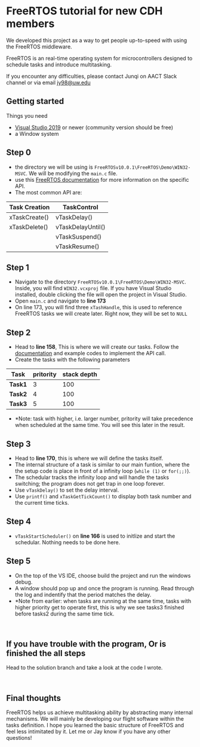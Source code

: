 # FreeRTOS tutorial for new CDH members
We developed this project as a way to get people up-to-speed with using the
FreeRTOS middleware.

FreeRTOS is an real-time operating system for microcontrollers designed to
schedule tasks and introduce multitasking.

If you encounter any difficulties, please contact Junqi on AACT Slack channel
or via email jy98@uw.edu

## Getting started
Things you need
- [Visual Studio 2019](https://visualstudio.microsoft.com/) or newer (community version should be free)
- a Window system

## Step  0
- the directory we will be using is `FreeRTOSv10.0.1\FreeRTOS\Demo\WIN32-MSVC`. We will be modifying the `main.c` file.
- use this [FreeRTOS documentation](https://www.freertos.org/a00106.html) for more information on the specific API.
- The most common API are:

| Task Creation| TaskControl|
|--------|-------|
| xTaskCreate() |  vTaskDelay()|
|xTaskDelete()| vTaskDelayUntil()|
||vTaskSuspend()|
||vTaskResume()|

## Step 1
- Navigate to the directory `FreeRTOSv10.0.1\FreeRTOS\Demo\WIN32-MSVC`. Inside,
you will find `WIN32.vcxproj` file. If you have Visual Studio installed, double
clicking the file will open the project in Visual Studio.
- Open `main.c` and navigate to **line 173**
- On line 173, you will find three `xTashHandle`, this is used to reference FreeRTOS tasks we will create later. Right now, they will be set to `NULL`


## Step 2
- Head to **line 158**, This is where we will create our tasks. Follow the [documentation](https://www.freertos.org/a00125.html) 
and example codes to implement the API call.
- Create the tasks with the following parameters

| Task |pritority | stack depth |
|-----|-----|-----|
|**Task1**|3|100|
|**Task2**|4|100|
|**Task3**|5|100|

- *Note: task with higher, i.e. larger number, pritority will take precedence when scheduled at the same time. You will see this later in the result.

## Step 3
- Head to **line 170**, this is where we will define the tasks itself.
- The internal structure of a task is similar to our main funtion, where the the setup code is place in front of a infinity loop (`while (1)` or `for(;;)`).
- The schedular tracks the infinity loop and will handle the tasks switching; the program does not get trap in one loop forever.
- Use `vTaskDelay()` to set the delay interval.
- Use `printf()` and `xTaskGetTickCount()` to display both task number and the current time ticks.

## Step 4
- `vTaskStartScheduler()` on **line 166** is used to initlize and start the schedular. Nothing needs to be done here.


## Step 5 
- On the top of the VS IDE, choose build the project and run the windows debug.
- A window should pop up and once the program is running. Read through the log and indentify that the period matches the delay.
- *Note from earlier: when tasks are running at the same time, tasks with higher priority get to operate first, this is why we see tasks3 finished before tasks2 during the same time tick.

</br>

## If you have trouble with the program, Or is finished the all steps
Head to the solution branch and take a look at the code I wrote. 

</br>

## Final thoughts
FreeRTOS helps us achieve multitasking ability by abstracting many internal mechanisms. We will mainly be developing our flight software within the tasks definition. I hope you learned the basic structure of FreeRTOS and feel less intimitated by it. Let me or Jay know if you have any other questions!

